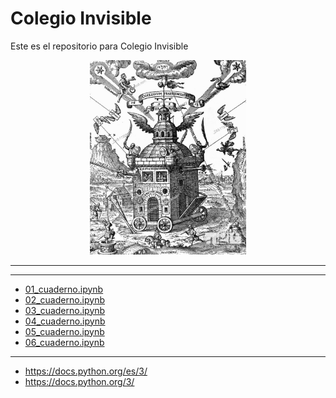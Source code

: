 # Colegio Invisible
Este es el repositorio para Colegio Invisible
<center>
<div>
<img src="https://github.com/ProfDoeg/Colegio_Invisible/raw/main/img/colegio_invisible.jpeg" width="250"/>
</div>
</center>

---
---

- [01_cuaderno.ipynb](01_cuaderno.ipynb)
- [02_cuaderno.ipynb](02_cuaderno.ipynb)
- [03_cuaderno.ipynb](03_cuaderno.ipynb)
- [04_cuaderno.ipynb](04_cuaderno.ipynb)
- [05_cuaderno.ipynb](05_cuaderno.ipynb)
- [06_cuaderno.ipynb](06_cuaderno.ipynb)

---
- https://docs.python.org/es/3/
- https://docs.python.org/3/

